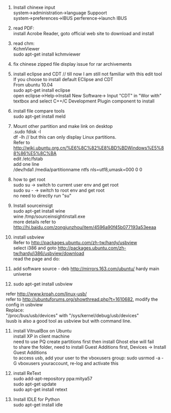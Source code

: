 1) Install chinexe input  
system->administration->language Suppoort  
system->preferences->IBUS perference->launch IBUS  

2) read PDF:  
install Acrobe Reader, goto official web site to download and install  

3) read chm:  
KchmViewer  
sudo apt-get install kchmviewer  

4) fix chinese zipped file display issue for rar archivements  

5) install eclipse and CDT // till now I am still not familiar with this edit tool  
If you choose to install default EClipse and CDT  
From  ubuntu 10.04  
sudo apt-get install eclipse  
open eclipse->Help->Install New Software-> Input "CDT" in "Wor with" textbox and select C++/C Development Plugin component to install  

6) install file compare tools  
sudo apt-get install meld  

7) Mount other partition and make link on desktop  
.sudo fdisk -l  
df -lh // but this can only display Linux partitions.  
Refer to http://wiki.ubuntu.org.cn/%E6%8C%82%E8%BD%BDWindows%E5%88%86%E5%8C%BA  
edit /etc/fstab  
add one line  
/dev/hda1       /media/partitionname  ntfs    nls=utf8,umask=000 0       0  

8) how to get root  
sudo su -> switch to current user env and get root  
sudo su - -> switch to root env and get root  
no need to directly run "su"  

9) Install sourceinsigt  
sudo apt-get install wine  
wine /tmp/sourceinsightinstall.exe  
more details refer to http://hi.baidu.com/zongjunzhou/item/4596a90f45b077193a53eeaa  

10) install usbview  
Refer to http://packages.ubuntu.com/zh-tw/hardy/usbview  
select i386 and goto http://packages.ubuntu.com/zh-tw/hardy/i386/usbview/download  
read the page and do:  
1) add software source - deb http://mirrors.163.com/ubuntu/ hardy main universe  
2) sudo apt-get install usbview  

refer http://www.kroah.com/linux-usb/  
refer to http://ubuntuforums.org/showthread.php?t=1610682, modify the config in usbview  
Replace:  
"/proc/bus/usb/devices" with "/sys/kernel/debug/usb/devices"  
lsusb is also a good tool as usbview but with command line.  

11) install VitrualBox on Ubuntu  
install XP in client machine  
need to use PQ create partitions first then install Ghost else will fail  
to share the folder, need to install Guest Additions first, Devices -> Install Guest Additions  
to access usb, add your user to the vboxusers group: sudo usrmod -a -G vboxusers youraccount, re-log and activate this  

12) install ReText  
sudo add-apt-repository ppa:mitya57  
sudo apt-get update  
sudo apt-get install retext  

13) Install IDLE for Python  
sudo apt-get install idle  

